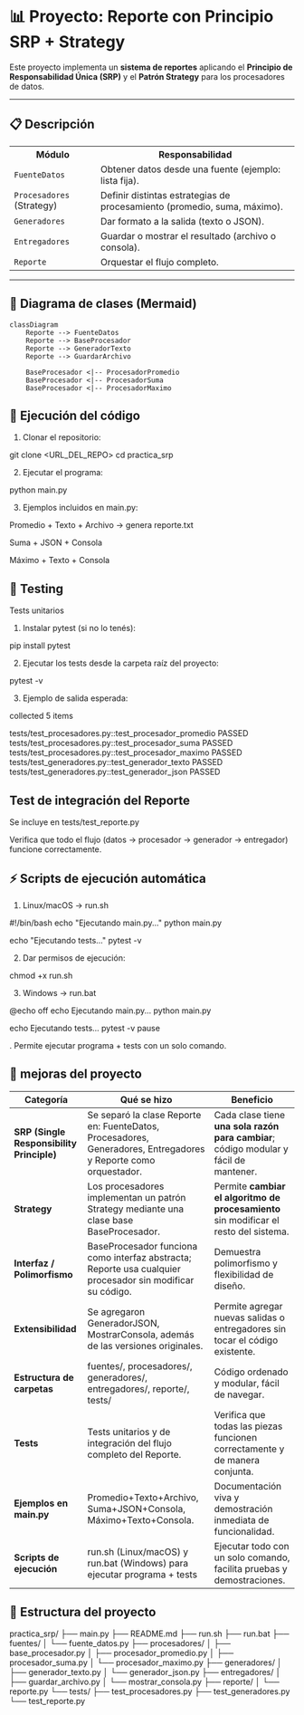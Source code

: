 # 📊 Proyecto: Reporte con Principio SRP + Strategy

Este proyecto implementa un **sistema de reportes** aplicando el **Principio de Responsabilidad Única (SRP)** y el **Patrón Strategy** para los procesadores de datos.

---

## 📋 Descripción

<table>
  <tr>
    <th>Módulo</th>
    <th>Responsabilidad</th>
  </tr>
  <tr>
    <td><code>FuenteDatos</code></td>
    <td>Obtener datos desde una fuente (ejemplo: lista fija).</td>
  </tr>
  <tr>
    <td><code>Procesadores</code> (Strategy)</td>
    <td>Definir distintas estrategias de procesamiento (promedio, suma, máximo).</td>
  </tr>
  <tr>
    <td><code>Generadores</code></td>
    <td>Dar formato a la salida (texto o JSON).</td>
  </tr>
  <tr>
    <td><code>Entregadores</code></td>
    <td>Guardar o mostrar el resultado (archivo o consola).</td>
  </tr>
  <tr>
    <td><code>Reporte</code></td>
    <td>Orquestar el flujo completo.</td>
  </tr>
</table>

---

## 🧩 Diagrama de clases (Mermaid)

```mermaid
classDiagram
    Reporte --> FuenteDatos
    Reporte --> BaseProcesador
    Reporte --> GeneradorTexto
    Reporte --> GuardarArchivo

    BaseProcesador <|-- ProcesadorPromedio
    BaseProcesador <|-- ProcesadorSuma
    BaseProcesador <|-- ProcesadorMaximo
```

## 🚀 Ejecución del código

1. Clonar el repositorio:

git clone <URL_DEL_REPO>
cd practica_srp

2. Ejecutar el programa:

python main.py

3. Ejemplos incluidos en main.py:

Promedio + Texto + Archivo → genera reporte.txt

Suma + JSON + Consola

Máximo + Texto + Consola

## 🧪 Testing
Tests unitarios

1. Instalar pytest (si no lo tenés):

pip install pytest

2. Ejecutar los tests desde la carpeta raíz del proyecto:

pytest -v

3. Ejemplo de salida esperada:

collected 5 items

tests/test_procesadores.py::test_procesador_promedio PASSED
tests/test_procesadores.py::test_procesador_suma PASSED
tests/test_procesadores.py::test_procesador_maximo PASSED
tests/test_generadores.py::test_generador_texto PASSED
tests/test_generadores.py::test_generador_json PASSED

## Test de integración del Reporte

Se incluye en tests/test_reporte.py

Verifica que todo el flujo (datos → procesador → generador → entregador) funcione correctamente.

## ⚡ Scripts de ejecución automática
1. Linux/macOS → run.sh

#!/bin/bash
echo "Ejecutando main.py..."
python main.py

echo "Ejecutando tests..."
pytest -v

2. Dar permisos de ejecución:

chmod +x run.sh

3. Windows → run.bat

@echo off
echo Ejecutando main.py...
python main.py

echo Ejecutando tests...
pytest -v
pause

. Permite ejecutar programa + tests con un solo comando.

## 📌 mejoras del proyecto
<table> <thead> <tr> <th>Categoría</th> <th>Qué se hizo</th> <th>Beneficio</th> </tr> </thead> <tbody> <tr> <td><strong>SRP (Single Responsibility Principle)</strong></td> <td>Se separó la clase Reporte en: FuenteDatos, Procesadores, Generadores, Entregadores y Reporte como orquestador.</td> <td>Cada clase tiene <strong>una sola razón para cambiar</strong>; código modular y fácil de mantener.</td> </tr> <tr> <td><strong>Strategy</strong></td> <td>Los procesadores implementan un patrón Strategy mediante una clase base BaseProcesador.</td> <td>Permite <strong>cambiar el algoritmo de procesamiento</strong> sin modificar el resto del sistema.</td> </tr> <tr> <td><strong>Interfaz / Polimorfismo</strong></td> <td>BaseProcesador funciona como interfaz abstracta; Reporte usa cualquier procesador sin modificar su código.</td> <td>Demuestra polimorfismo y flexibilidad de diseño.</td> </tr> <tr> <td><strong>Extensibilidad</strong></td> <td>Se agregaron GeneradorJSON, MostrarConsola, además de las versiones originales.</td> <td>Permite agregar nuevas salidas o entregadores sin tocar el código existente.</td> </tr> <tr> <td><strong>Estructura de carpetas</strong></td> <td>fuentes/, procesadores/, generadores/, entregadores/, reporte/, tests/</td> <td>Código ordenado y modular, fácil de navegar.</td> </tr> <tr> <td><strong>Tests</strong></td> <td>Tests unitarios y de integración del flujo completo del Reporte.</td> <td>Verifica que todas las piezas funcionen correctamente y de manera conjunta.</td> </tr> <tr> <td><strong>Ejemplos en main.py</strong></td> <td>Promedio+Texto+Archivo, Suma+JSON+Consola, Máximo+Texto+Consola.</td> <td>Documentación viva y demostración inmediata de funcionalidad.</td> </tr> <tr> <td><strong>Scripts de ejecución</strong></td> <td>run.sh (Linux/macOS) y run.bat (Windows) para ejecutar programa + tests</td> <td>Ejecutar todo con un solo comando, facilita pruebas y demostraciones.</td> </tr> </tbody> </table>

## 📂 Estructura del proyecto

practica_srp/
├── main.py
├── README.md
├── run.sh
├── run.bat
├── fuentes/
│   └── fuente_datos.py
├── procesadores/
│   ├── base_procesador.py
│   ├── procesador_promedio.py
│   ├── procesador_suma.py
│   └── procesador_maximo.py
├── generadores/
│   ├── generador_texto.py
│   └── generador_json.py
├── entregadores/
│   ├── guardar_archivo.py
│   └── mostrar_consola.py
├── reporte/
│   └── reporte.py
└── tests/
    ├── test_procesadores.py
    ├── test_generadores.py
    └── test_reporte.py

